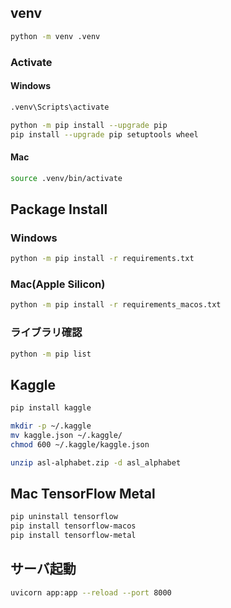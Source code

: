## venv
```bash
python -m venv .venv
```

### Activate
#### Windows
```bash
.venv\Scripts\activate
```

```bash
python -m pip install --upgrade pip
pip install --upgrade pip setuptools wheel
```

#### Mac
```bash
source .venv/bin/activate
```


## Package Install
### Windows
```bash
python -m pip install -r requirements.txt
```

### Mac(Apple Silicon)
```bash
python -m pip install -r requirements_macos.txt
```

### ライブラリ確認
```bash
python -m pip list
```

## Kaggle
```bash
pip install kaggle
```

```bash
mkdir -p ~/.kaggle
mv kaggle.json ~/.kaggle/
chmod 600 ~/.kaggle/kaggle.json
```

```bash
unzip asl-alphabet.zip -d asl_alphabet
```

## Mac TensorFlow Metal
```bash
pip uninstall tensorflow
pip install tensorflow-macos
pip install tensorflow-metal
```

## サーバ起動
```bash
uvicorn app:app --reload --port 8000  
```